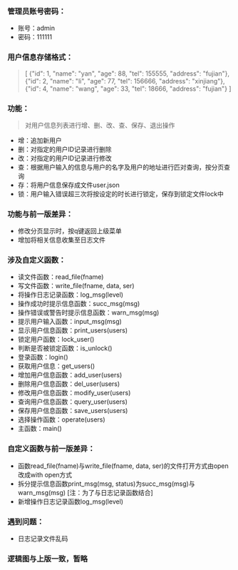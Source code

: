 ### 管理员账号密码：
 - 账号：admin
 - 密码：111111
### 用户信息存储格式：
> [
>   {"id": 1, "name": "yan", "age": 88, "tel": 155555, "address": "fujian"},
>   {"id": 2, "name": "li", "age": 77, "tel": 156666, "address": "xinjiang"},
>   {"id": 4, "name": "wang", "age": 33, "tel": 18666, "address": "fujian"}
> ]
### 功能：
> 对用户信息列表进行增、删、改、查、保存、退出操作
 - 增：追加新用户
 - 删：对指定的用户ID记录进行删除
 - 改：对指定的用户ID记录进行修改
 - 查：根据用户输入的信息与用户的名字及用户的地址进行匹对查询，按分页查询
 - 存：将用户信息保存成文件user.json
 - 锁：用户输入错误超三次将按设定的时长进行锁定，保存到锁定文件lock中

### 功能与前一版差异：
 - 修改分页显示时，按q键返回上级菜单
 - 增加将相关信息收集至日志文件
### 涉及自定义函数：
 - 读文件函数：read_file(fname)
 - 写文件函数：write_file(fname, data, ser)
 - 将操作日志记录函数：log_msg(level)
 - 操作成功时提示信息函数：succ_msg(msg)
 - 操作错误或警告时提示信息函数：warn_msg(msg)
 - 提示用户输入函数：input_msg(msg)
 - 显示用户信息函数：print_users(users)
 - 锁定用户函数：lock_user()
 - 判断是否被锁定函数：is_unlock()
 - 登录函数：login()
 - 获取用户信息：get_users()
 - 增加用户信息函数：add_user(users)
 - 删除用户信息函数：del_user(users)
 - 修改用户信息函数：modify_user(users)
 - 查询用户信息函数：query_user(users)
 - 保存用户信息函数：save_users(users)
 - 选择操作函数：operate(users)
 - 主函数：main()
### 自定义函数与前一版差异：
 - 函数read_file(fname)与write_file(fname, data, ser)的文件打开方式由open改成with open方式
 - 拆分提示信息函数print_msg(msg, status)为succ_msg(msg)与warn_msg(msg) [注：为了与日志记录函数结合]
 - 新增操作日志记录函数log_msg(level)

### 遇到问题：
 - 日志记录文件乱码

### 逻辑图与上版一致，暂略